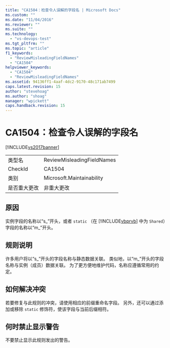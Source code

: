 ```yaml
---
title: "CA1504：检查令人误解的字段名 | Microsoft Docs"
ms.custom: ""
ms.date: "11/04/2016"
ms.reviewer: ""
ms.suite: ""
ms.technology: 
  - "vs-devops-test"
ms.tgt_pltfrm: ""
ms.topic: "article"
f1_keywords: 
  - "ReviewMisleadingFieldNames"
  - "CA1504"
helpviewer_keywords: 
  - "CA1504"
  - "ReviewMisleadingFieldNames"
ms.assetid: 94136ff1-4aaf-4dc2-9170-48c171ab7499
caps.latest.revision: 15
author: "stevehoag"
ms.author: "shoag"
manager: "wpickett"
caps.handback.revision: 15
---
```

# CA1504：检查令人误解的字段名
[!INCLUDE[vs2017banner](../code-quality/includes/vs2017banner.md)]

|||  
|-|-|  
|类型名|ReviewMisleadingFieldNames|  
|CheckId|CA1504|  
|类别|Microsoft.Maintainability|  
|是否重大更改|非重大更改|  
  
## 原因  
 实例字段的名称以“s\_”开头，或者 `static` （在 [!INCLUDE[vbprvb](../code-quality/includes/vbprvb_md.md)] 中为 `Shared`）字段的名称以“m\_”开头。  
  
## 规则说明  
 许多用户将以“s\_”开头的字段名称与静态数据关联。  类似地，以“m\_”开头的字段名称与实例（成员）数据关联。  为了更方便地维护代码，名称应遵循常用的约定。  
  
## 如何解决冲突  
 若要修复与此规则的冲突，请使用相应的前缀重命名字段。  另外，还可以通过添加或移除 `static` 修饰符，使该字段与当前后缀相符。  
  
## 何时禁止显示警告  
 不要禁止显示此规则发出的警告。